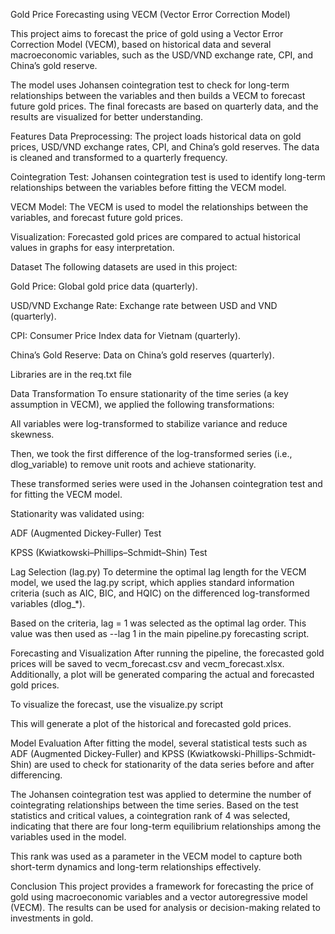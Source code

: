 Gold Price Forecasting using VECM (Vector Error Correction Model)

This project aims to forecast the price of gold using a Vector Error Correction Model (VECM), based on historical data and several macroeconomic variables, such as the USD/VND exchange rate, CPI, and China’s gold reserve.

The model uses Johansen cointegration test to check for long-term relationships between the variables and then builds a VECM to forecast future gold prices. The final forecasts are based on quarterly data, and the results are visualized for better understanding.

Features
Data Preprocessing: The project loads historical data on gold prices, USD/VND exchange rates, CPI, and China’s gold reserves. The data is cleaned and transformed to a quarterly frequency.

Cointegration Test: Johansen cointegration test is used to identify long-term relationships between the variables before fitting the VECM model.

VECM Model: The VECM is used to model the relationships between the variables, and forecast future gold prices.

Visualization: Forecasted gold prices are compared to actual historical values in graphs for easy interpretation.

Dataset
The following datasets are used in this project:

Gold Price: Global gold price data (quarterly).

USD/VND Exchange Rate: Exchange rate between USD and VND (quarterly).

CPI: Consumer Price Index data for Vietnam (quarterly).

China’s Gold Reserve: Data on China’s gold reserves (quarterly).

Libraries are in the req.txt file

Data Transformation
To ensure stationarity of the time series (a key assumption in VECM), we applied the following transformations:

All variables were log-transformed to stabilize variance and reduce skewness.

Then, we took the first difference of the log-transformed series (i.e., dlog_variable) to remove unit roots and achieve stationarity.

These transformed series were used in the Johansen cointegration test and for fitting the VECM model.

Stationarity was validated using:

ADF (Augmented Dickey-Fuller) Test

KPSS (Kwiatkowski–Phillips–Schmidt–Shin) Test

Lag Selection (lag.py)
To determine the optimal lag length for the VECM model, we used the lag.py script, which applies standard information criteria (such as AIC, BIC, and HQIC) on the differenced log-transformed variables (dlog_*).

Based on the criteria, lag = 1 was selected as the optimal lag order. This value was then used as --lag 1 in the main pipeline.py forecasting script.

Forecasting and Visualization
After running the pipeline, the forecasted gold prices will be saved to vecm_forecast.csv and vecm_forecast.xlsx. Additionally, a plot will be generated comparing the actual and forecasted gold prices.

To visualize the forecast, use the visualize.py script

This will generate a plot of the historical and forecasted gold prices.

Model Evaluation
After fitting the model, several statistical tests such as ADF (Augmented Dickey-Fuller) and KPSS (Kwiatkowski-Phillips-Schmidt-Shin) are used to check for stationarity of the data series before and after differencing.

The Johansen cointegration test was applied to determine the number of cointegrating relationships between the time series. Based on the test statistics and critical values, a cointegration rank of 4 was selected, indicating that there are four long-term equilibrium relationships among the variables used in the model.

This rank was used as a parameter in the VECM model to capture both short-term dynamics and long-term relationships effectively.

Conclusion
This project provides a framework for forecasting the price of gold using macroeconomic variables and a vector autoregressive model (VECM). The results can be used for analysis or decision-making related to investments in gold.
